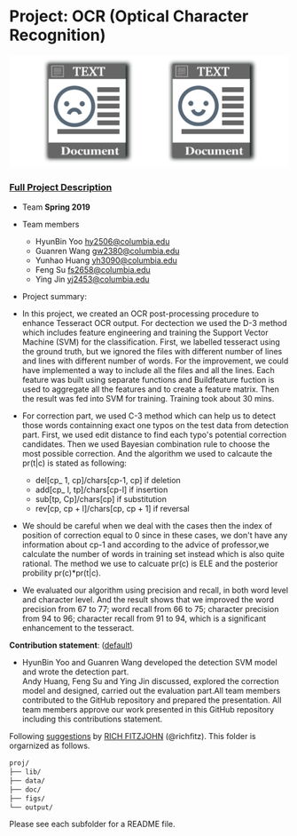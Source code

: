 # Project: OCR (Optical Character Recognition) 

![image](figs/intro.png)

### [Full Project Description](doc/project4_desc.md)


+ Team **Spring 2019**
+ Team members
	+ HyunBin Yoo hy2506@columbia.edu
	+ Guanren Wang gw2380@columbia.edu
	+ Yunhao Huang yh3090@columbia.edu
	+ Feng Su fs2658@columbia.edu
	+ Ying Jin yj2453@columbia.edu

+ Project summary: 

+ In this project, we created an OCR post-processing procedure to enhance Tesseract OCR output. For dectection we used the D-3 method which includes feature engineering and training the Support Vector Machine (SVM) for the classification. First, we labelled tesseract using the ground truth, but we ignored the files with different number of lines and lines with different number of words. For the improvement, we could have implemented a way to include all the files and all the lines. Each feature was built using separate functions and Buildfeature fuction is used to aggregate all the features and to create a feature matrix. Then the result was fed into SVM for training. Training took about 30 mins. 

+ For correction part, we used C-3 method which can help us to detect those words containning exact one typos on the test data from detection part. First, we used edit distance to find each typo's potential correction candidates. Then we used Bayesian combination rule to choose the most possible correction. And the algorithm we used to calcaute the pr(t|c) is stated as following:
	+ del[cp_ 1, cp]/chars[cp-1, cp] if deletion
	+ add[cp_ l, tp]/chars[cp-l]  if insertion
	+ sub[tp, Cp]/chars[cp] if substitution 
	+ rev[cp, cp + l]/chars[cp, cp + 1] if reversal 
+ We should be careful when we deal with the cases then the index of position of correction equal to 0 since in these cases, we don't have any information about cp-1 and according to the advice of professor,we calculate the number of words in training set instead which is also quite rational. The method we use to calcuate pr(c) is ELE and the posterior probility pr(c)*pr(t|c). 

+ We evaluated our algorithm using precision and recall, in both word level and character level. And the result shows that we improved the word precision from 67 to 77; word recall from 66 to 75; character precision from 94 to 96; character recall from 91 to 94, which is a significant enhancement to the tesseract.

**Contribution statement**: ([default](doc/a_note_on_contributions.md)) 
+ HyunBin Yoo and Guanren Wang developed the detection SVM model and wrote the detection part.  
Andy Huang, Feng Su and Ying Jin discussed, explored the correction model and designed, carried out the evaluation part.All team members contributed to the GitHub repository and prepared the presentation. All team members approve our work presented in this GitHub repository including this contributions statement. 
	
Following [suggestions](http://nicercode.github.io/blog/2013-04-05-projects/) by [RICH FITZJOHN](http://nicercode.github.io/about/#Team) (@richfitz). This folder is orgarnized as follows.

```
proj/
├── lib/
├── data/
├── doc/
├── figs/
└── output/
```

Please see each subfolder for a README file.
